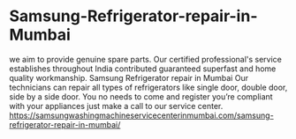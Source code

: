 # Samsung-Refrigerator-repair-in-Mumbai
we aim to provide genuine spare parts. Our certified professional's service establishes throughout India contributed guaranteed superfast and home quality workmanship. Samsung Refrigerator repair in Mumbai Our technicians can repair all types of refrigerators like single door, double door, side by a side door. You no needs to come and register you’re compliant with your appliances just make a call to our service center. https://samsungwashingmachineservicecenterinmumbai.com/samsung-refrigerator-repair-in-mumbai/
